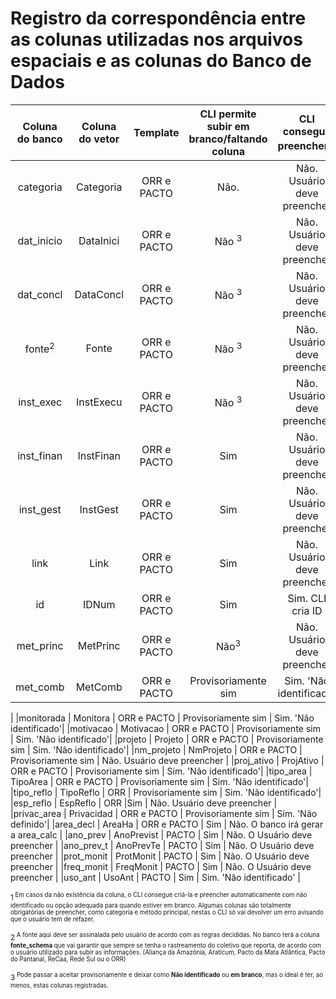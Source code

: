 # Registro da correspondência entre as colunas utilizadas nos arquivos espaciais e as colunas do Banco de Dados


| Coluna do banco| Coluna do vetor |  Template          | CLI permite subir em branco/faltando coluna | CLI consegue preencher <sup>1<sup> |
|:-------------: |:---------------: | :---------------: | :---------------: |        :---------------: | 
| categoria  | Categoria |        ORR e PACTO    |Não.   | Não. Usuário deve preencher|
| dat_inicio | DataInici |    ORR e PACTO  | Não <sup>3<sup>          | Não. Usuário deve preencher |
| dat_concl | DataConcl |   ORR e PACTO | Não <sup>3<sup>| Não. Usuário deve preencher |
| fonte<sup>2<sup>  | Fonte | ORR e PACTO | Não <sup>3<sup>| Não. Usuário deve preencher |
| inst_exec | InstExecu | ORR e PACTO | Não <sup>3<sup>| Não. Usuário deve preencher |
| inst_finan| InstFinan | ORR e PACTO |Sim | Não. Usuário deve preencher |
| inst_gest | InstGest| ORR e PACTO |Sim | Não. Usuário deve preencher |
| link  | Link  | ORR e PACTO |Sim | Não. Usuário deve preencher |
| id |   IDNum | ORR e PACTO |Sim | Sim. CLI cria ID |
|met_princ | MetPrinc   | ORR e PACTO | Não<sup>3<sup>  | Não. Usuário deve preencher|
|met_comb | MetComb   |  ORR e PACTO |Provisoriamente sim |Sim. 'Não identificado'|
|
|monitorada | Monitora   |  ORR e PACTO | Provisoriamente sim | Sim. 'Não identificado'|
|motivacao | Motivacao   | ORR e PACTO | Provisoriamente sim | Sim. 'Não identificado'|
|projeto | Projeto   | ORR e PACTO | Provisoriamente sim | Sim. 'Não identificado'|
|nm_projeto | NmProjeto   | ORR e PACTO | Provisoriamente sim | Não. Usuário deve preencher |
|proj_ativo | ProjAtivo   | ORR e PACTO | Provisoriamente sim | Sim. 'Não identificado'|
|tipo_area | TipoArea   | ORR e PACTO | Provisoriamente sim | Sim. 'Não identificado'|
|tipo_reflo | TipoReflo   | ORR | Provisoriamente sim | Sim. 'Não identificado'|
|esp_reflo | EspReflo   | ORR |Sim | Não. Usuário deve preencher |
|privac_area | Privacidad   | ORR e PACTO | Provisoriamente sim | Sim. 'Não definido'|
|area_decl | AreaHa   | ORR e PACTO | Sim | Não. O banco irá gerar a area_calc |
|ano_prev | AnoPrevist   | PACTO | Sim | Não. O Usuário deve preencher |
|ano_prev_t | AnoPrevTe   | PACTO | Sim | Não. O Usuário deve preencher |
|prot_monit | ProtMonit   | PACTO | Sim | Não. O Usuário deve preencher |
|freq_monit | FreqMonit   | PACTO | Sim | Não. O Usuário deve preencher |
|uso_ant | UsoAnt   | PACTO | Sim | Sim. 'Não identificado' |


<sup>1<sup> Em casos da não existência da coluna, o CLI consegue criá-la e preencher automaticamente com não identificado ou opção adequada para quando estiver em branco. Algumas colunas são totalmente obrigatórias de preencher, como categoria e método principal, nestas o CLI só vai devolver um erro avisando que o usuário tem de refazer.

<sup>2<sup> A fonte aqui deve ser assinalada pelo usuário de acordo com as regras decididas. No banco terá a coluna **fonte_schema** que vai garantir que sempre se tenha o rastreamento do coletivo que reporta, de acordo com o usuário utilizado para subir as informações. (Aliança da Amazônia, Araticum, Pacto da Mata Atlântica, Pacto do Pantanal, ReCaa, Rede Sul ou o ORR)

<sup>3<sup> 
Pode passar a aceitar provisoriamente e deixar como **Não identificado** ou **em branco**, mas o ideal é ter, ao menos, estas colunas registradas.


